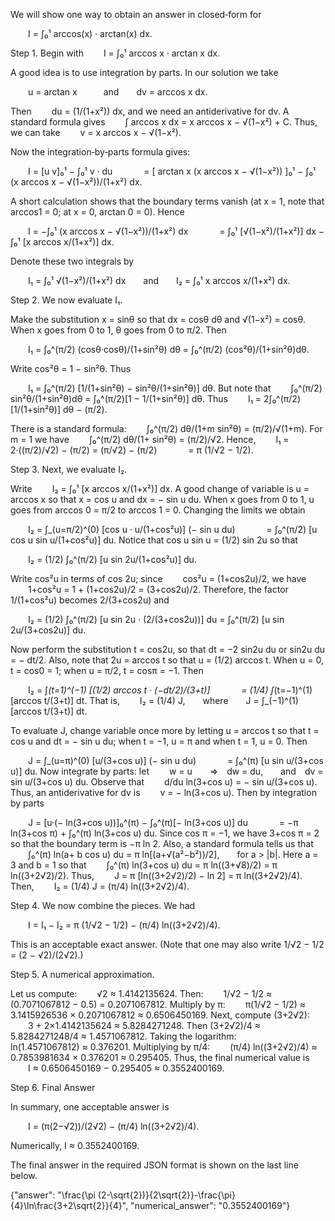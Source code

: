 We will show one way to obtain an answer in closed‐form for

  I = ∫₀¹ arccos(x) · arctan(x) dx.

Step 1. Begin with
  I = ∫₀¹ arccos x · arctan x dx.

A good idea is to use integration by parts. In our solution we take

  u = arctan x   and  dv = arccos x dx.

Then
  du = (1/(1+x²)) dx,
and we need an antiderivative for dv. A standard formula gives
  ∫ arccos x dx = x arccos x − √(1−x²) + C.
Thus, we can take
  v = x arccos x − √(1−x²).

Now the integration‐by‐parts formula gives:

  I = [u v]₀¹ − ∫₀¹ v · du
    = [ arctan x (x arccos x − √(1−x²)) ]₀¹ − ∫₀¹ (x arccos x − √(1−x²))/(1+x²) dx.

A short calculation shows that the boundary terms vanish (at x = 1, note that arccos1 = 0; at x = 0, arctan 0 = 0). Hence

  I = −∫₀¹ (x arccos x − √(1−x²))/(1+x²) dx
    = ∫₀¹ [√(1−x²)/(1+x²)] dx − ∫₀¹ [x arccos x/(1+x²)] dx.

Denote these two integrals by

  I₁ = ∫₀¹ √(1−x²)/(1+x²) dx  and  I₂ = ∫₀¹ x arccos x/(1+x²) dx.

Step 2. We now evaluate I₁.

Make the substitution x = sinθ so that dx = cosθ dθ and √(1−x²) = cosθ. When x goes from 0 to 1, θ goes from 0 to π/2. Then

  I₁ = ∫₀^(π/2) (cosθ·cosθ)/(1+sin²θ) dθ = ∫₀^(π/2) (cos²θ)/(1+sin²θ)dθ.

Write cos²θ = 1 − sin²θ. Thus

  I₁ = ∫₀^(π/2) [1/(1+sin²θ) − sin²θ/(1+sin²θ)] dθ.
But note that
  ∫₀^(π/2) sin²θ/(1+sin²θ)dθ = ∫₀^(π/2)[1 − 1/(1+sin²θ)] dθ.
Thus
  I₁ = 2∫₀^(π/2) [1/(1+sin²θ)] dθ − (π/2).

There is a standard formula:
  ∫₀^(π/2) dθ/(1+m sin²θ) = (π/2)/√(1+m).
For m = 1 we have
  ∫₀^(π/2) dθ/(1+ sin²θ) = (π/2)/√2.
Hence,
  I₁ = 2·((π/2)/√2) − (π/2) = (π/√2) − (π/2)
    = π (1/√2 − 1/2).

Step 3. Next, we evaluate I₂.

Write
  I₂ = ∫₀¹ [x arccos x/(1+x²)] dx.
A good change of variable is u = arccos x so that x = cos u and dx = − sin u du. When x goes from 0 to 1, u goes from arccos 0 = π/2 to arccos 1 = 0. Changing the limits we obtain

  I₂ = ∫_(u=π/2)^(0) [cos u · u/(1+cos²u)] (− sin u du)
    = ∫₀^(π/2) [u cos u sin u/(1+cos²u)] du.
Notice that cos u sin u = (1/2) sin 2u so that

  I₂ = (1/2) ∫₀^(π/2) [u sin 2u/(1+cos²u)] du.

Write cos²u in terms of cos 2u; since
  cos²u = (1+cos2u)/2,
we have
  1+cos²u = 1 + (1+cos2u)/2 = (3+cos2u)/2.
Therefore, the factor 1/(1+cos²u) becomes 2/(3+cos2u) and

  I₂ = (1/2) ∫₀^(π/2) [u sin 2u · (2/(3+cos2u))] du = ∫₀^(π/2) [u sin 2u/(3+cos2u)] du.

Now perform the substitution t = cos2u, so that dt = −2 sin2u du or sin2u du = − dt/2. Also, note that 2u = arccos t so that u = (1/2) arccos t. When u = 0, t = cos0 = 1; when u = π/2, t = cosπ = −1. Then

  I₂ = ∫_(t=1)^(−1) [(1/2) arccos t · (−dt/2)/(3+t)]
    = (1/4) ∫_(t=−1)^(1) [arccos t/(3+t)] dt.
That is,
  I₂ = (1/4) J,  where  J = ∫_(−1)^(1) [arccos t/(3+t)] dt.

To evaluate J, change variable once more by letting u = arccos t so that t = cos u and dt = − sin u du; when t = −1, u = π and when t = 1, u = 0. Then

  J = ∫_(u=π)^(0) [u/(3+cos u)] (− sin u du)
    = ∫₀^(π) [u sin u/(3+cos u)] du.
Now integrate by parts: let
  w = u  ⇒ dw = du,  and dv = sin u/(3+cos u) du.
Observe that
  d/du ln(3+cos u) = − sin u/(3+cos u).
Thus, an antiderivative for dv is
  v = − ln(3+cos u).
Then by integration by parts

  J = [u·(− ln(3+cos u))]₀^(π) − ∫₀^(π)[− ln(3+cos u)] du
    = −π ln(3+cos π) + ∫₀^(π) ln(3+cos u) du.
Since cos π = −1, we have 3+cos π = 2 so that the boundary term is −π ln 2. Also, a standard formula tells us that
  ∫₀^(π) ln(a+ b cos u) du = π ln[(a+√(a²−b²))/2],  for a > |b|.
Here a = 3 and b = 1 so that
  ∫₀^(π) ln(3+cos u) du = π ln((3+√8)/2) = π ln((3+2√2)/2).
Thus,
  J = π [ln((3+2√2)/2) − ln 2] = π ln((3+2√2)/4).
Then,
  I₂ = (1/4) J = (π/4) ln((3+2√2)/4).

Step 4. We now combine the pieces. We had

  I = I₁ − I₂ = π (1/√2 − 1/2) − (π/4) ln((3+2√2)/4).

This is an acceptable exact answer. (Note that one may also write 1/√2 − 1/2 = (2 − √2)/(2√2).)

Step 5. A numerical approximation.

Let us compute:
  √2 ≈ 1.4142135624.
Then:
  1/√2 − 1/2 ≈ (0.7071067812 − 0.5) = 0.2071067812.
Multiply by π:
  π(1/√2 − 1/2) ≈ 3.1415926536 × 0.2071067812 ≈ 0.6506450169.
Next, compute (3+2√2):
  3 + 2×1.4142135624 ≈ 5.8284271248.
Then (3+2√2)/4 ≈ 5.8284271248/4 ≈ 1.4571067812.
Taking the logarithm:
  ln(1.4571067812) ≈ 0.376201.
Multiplying by π/4:
  (π/4) ln((3+2√2)/4) ≈ 0.7853981634 × 0.376201 ≈ 0.295405.
Thus, the final numerical value is
  I ≈ 0.6506450169 − 0.295405 ≈ 0.3552400169.

Step 6. Final Answer

In summary, one acceptable answer is

  I = (π(2−√2))/(2√2) − (π/4) ln((3+2√2)/4).

Numerically, I ≈ 0.3552400169.

The final answer in the required JSON format is shown on the last line below.

{"answer": "\\frac{\\pi (2-\\sqrt{2})}{2\\sqrt{2}}-\\frac{\\pi}{4}\\ln\\frac{3+2\\sqrt{2}}{4}", "numerical_answer": "0.3552400169"}